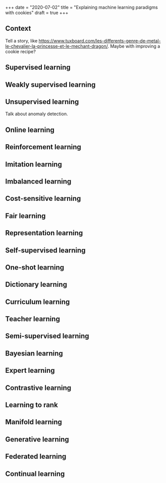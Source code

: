 +++
date = "2020-07-02"
title = "Explaining machine learning paradigms with cookies"
draft = true
+++

## Context

Tell a story, like https://www.tuxboard.com/les-differents-genre-de-metal-le-chevalier-la-princesse-et-le-mechant-dragon/. Maybe with improving a cookie recipe?

## Supervised learning

## Weakly supervised learning

## Unsupervised learning

Talk about anomaly detection.

## Online learning

## Reinforcement learning

## Imitation learning

## Imbalanced learning

## Cost-sensitive learning

## Fair learning

## Representation learning

## Self-supervised learning

## One-shot learning

## Dictionary learning

## Curriculum learning

## Teacher learning

## Semi-supervised learning

## Bayesian learning

## Expert learning

## Contrastive learning

## Learning to rank

## Manifold learning

## Generative learning

## Federated learning

## Continual learning
